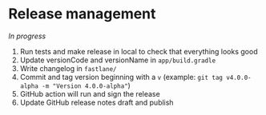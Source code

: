 # Release management

*In progress*

1) Run tests and make release in local to check that everything looks good
2) Update versionCode and versionName in `app/build.gradle`
3) Write changelog in `fastlane/`
4) Commit and tag version beginning with a `v` (example: `git tag v4.0.0-alpha -m "Version 4.0.0-alpha"`)
5) GitHub action will run and sign the release
6) Update GitHub release notes draft and publish